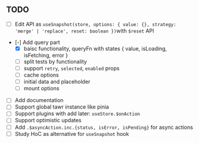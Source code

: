 ## TODO

- [ ] Edit API as `useSnapshot(store, options: { value: {}, strategy: 'merge' | 'replace', reset: boolean })`with `$reset` API
- [-] Add query part
    - [x] baisc functionality, queryFn with states { value, isLoading, isFetching, error }
    - [ ] split tests by functionality
    - [ ] support `retry`, `selected`, `enabled` props
    - [ ] cache options
    - [ ] initial data and placeholder
    - [ ] mount options
- [ ] Add documentation
- [ ] Support global tawr instance like pinia
- [ ] Support plugins with add later: `useStore.$onAction`
- [ ] Support optimistic updates
- [ ] Add `.$asyncAction.inc.{status, isError, isPending}` for async actions
- [ ] Study HoC as alternative for `useSnapshot` hook